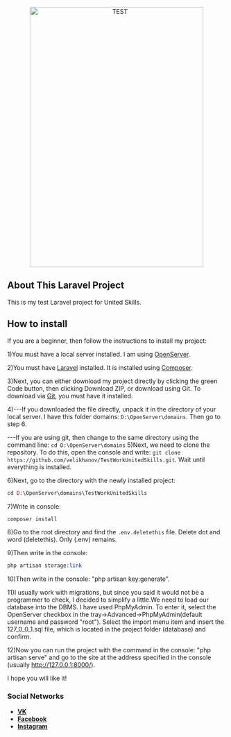 <p align="center"><p align="center"><a href='https://svgshare.com/s/TKW' ><img src='https://svgshare.com/i/TKW.svg' title='TEST' width="400" height="600"></a></p></p>

## About This Laravel Project

This is my test Laravel project for United Skills.

## How to install

If you are a beginner, then follow the instructions to install my project:

1)You must have a local server installed. I am using [OpenServer](https://ospanel.io/download/).

2)You must have [Laravel](https://laravel.com/docs/8.x) installed. It is installed using [Composer](https://getcomposer.org/).

3)Next, you can either download my project directly by clicking the green Code button, then clicking Download ZIP, or download using Git. To download via [Git](https://git-scm.com/), you must have it installed.

4)---If you downloaded the file directly, unpack it in the directory of your local server. I have this folder domains:
```D:\OpenServer\domains```. Then go to step 6.

   ---If you are using git, then change to the same directory using the command line:
    ```cd D:\OpenServer\domains```
5)Next, we need to clone the repository. To do this, open the console and write:
```git clone https://github.com/velikhanov/TestWorkUnitedSkills.git```. Wait until everything is installed.

6)Next, go to the directory with the newly installed project:
 ```php
 cd D:\OpenServer\domains\TestWorkUnitedSkills
 ```
7)Write in console:
```php
composer install
```
8)Go to the root directory and find the ```.env.deletethis``` file. Delete dot and word (deletethis). Only (.env) remains.

9)Then write in the console:
```php
php artisan storage:link
```

10)Then write in the console: "php artisan key:generate".

11)I usually work with migrations, but since you said it would not be a programmer to check, I decided to simplify a little.We need to load our database into the DBMS. I have used PhpMyAdmin. To enter it, select the OpenServer checkbox in the tray->Advanced->PhpMyAdmin(default username and password "root"). Select the import menu item and insert the 127_0_0_1.sql file, which is located in the project folder (database) and confirm.

12)Now you can run the project with the command in the console: "php artisan serve" and go to the site at the address specified in the console (usually http://127.0.0.1:8000/).

I hope you will like it!

### Social Networks

- **[VK](https://vk.com/velikhanov99)**
- **[Facebook](https://www.facebook.com/velikhanov99)**
- **[Instagram](https://www.instagram.com/velihanov99/)**
